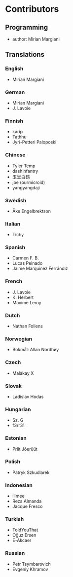 <!--
SPDX-FileCopyrightText: 2023 Mirian Margiani
SPDX-License-Identifier: GFDL-1.3-or-later
-->

# Contributors

## Programming

- author: Mirian Margiani

## Translations

### English

- Mirian Margiani

### German

- Mirian Margiani
- J. Lavoie

### Finnish

- karip
- Tathhu
- Jyri-Petteri Paloposki

### Chinese

- Tyler Temp
- dashinfantry
- 玉堂白鹤
- joe (ourmicroid)
- yangyangdaji

### Swedish

- Åke Engelbrektson

### Italian

- Tichy

### Spanish

- Carmen F. B.
- Lucas Peinado
- Jaime Marquínez Ferrándiz

### French

- J. Lavoie
- K. Herbert
- Maxime Leroy

### Dutch

- Nathan Follens

### Norwegian

- Bokmål: Allan Nordhøy

### Czech

- Malakay X

### Slovak

- Ladislav Hodas

### Hungarian

- Sz. G
- f3rr31

### Estonian

- Priit Jõerüüt

### Polish

- Patryk Szkudlarek

### Indonesian

- liimee
- Reza Almanda
- Jacque Fresco

### Turkish

- ToldYouThat
- Oğuz Ersen
- E-Akcaer

### Russian

- Petr Tsymbarovich
- Evgeniy Khramov
